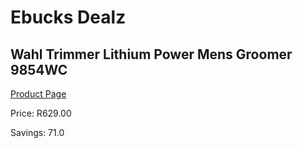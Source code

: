 
# Ebucks Dealz
## Wahl Trimmer Lithium Power Mens Groomer 9854WC
[Product Page](https://www.ebucks.com/web/shop/productSelected.do?prodId=1191154917&catId=375509364)

Price: R629.00

Savings: 71.0


	